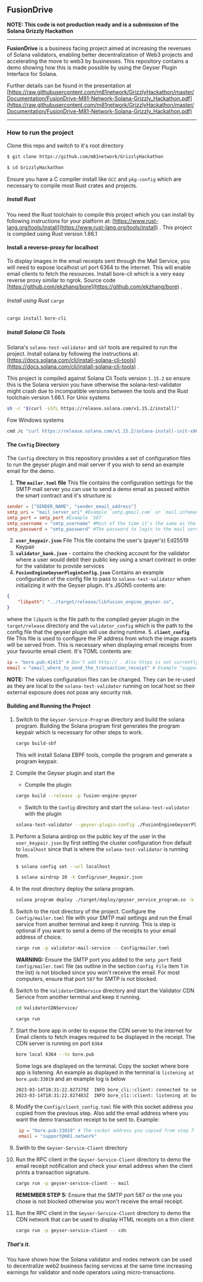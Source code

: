 ## FusionDrive
**NOTE: This code is not production ready and is a submission of the Solana Grizzly Hackathon**

----

**FusionDrive** is a business facing project aimed at increasing the revenues of Solana validators, enabling better decentralization of Web3 projects and accelerating the move to web3 by businesses. This repository contains a demo showing how this is made possible by using the Geyser Plugin Interface for Solana.

Further details can be found in the presentation at [https://raw.githubusercontent.com/m81network/GrizzlyHackathon/master/Documentation/FusionDrive-M81-Network-Solana-Grizzly_Hackathon.pdf](https://raw.githubusercontent.com/m81network/GrizzlyHackathon/master/Documentation/FusionDrive-M81-Network-Solana-Grizzly_Hackathon.pdf)

---

### How to run the project
Clone this repo and switch to it's root directory
```sh
$ git clone https://github.com/m81network/GrizzlyHackathon

$ cd GrizzlyHackathon
```
Ensure you have a C compiler install like `GCC` and `pkg-config` which are necessary to compile most Rust crates and projects.
##### Install Rust
You need the Rust toolchain to compile this project which you can install by following instructions for your platform at:
[https://www.rust-lang.org/tools/install](https://www.rust-lang.org/tools/install) .
This project is compiled using Rust version 1.66.1

#### Install a reverse-proxy for localhost
To display images in the email receipts sent through the Mail Service, you will need to expose localhost url port 6364 to the internet. This will enable email clients to fetch the resources.
Install bore-cli which is a very easy reverse proxy similar to ngrok.
Source code [https://github.com/ekzhang/bore](https://github.com/ekzhang/bore) .

###### Install using Rust `cargo`
```sh
cargo install bore-cli
```

##### Install Solana Cli Tools
Solana's `solana-test-validator` and `sbf` tools are required to run the project. Install solana by following the instructions at:
[https://docs.solana.com/cli/install-solana-cli-tools](https://docs.solana.com/cli/install-solana-cli-tools) .

This project is compiled against Solana Cli Tools version `1.15.2` so ensure this is the Solana version you have otherwise the solana-test-validator might crash due to incompatible versions between the tools and the Rust toolchain version 1.66.1.
For Unix systems
```sh
sh -c "$(curl -sSfL https://release.solana.com/v1.15.2/install)"
```
Fow Windows systems
```sh
cmd /c "curl https://release.solana.com/v1.15.2/solana-install-init-x86_64-pc-windows-msvc.exe --output C:\solana-install-tmp\solana-install-init.exe --create-dirs"
```

#### The `Config` Directory
The `Config` directory in this repository provides a set of configuration files to run the geyser plugin and mail server if you wish to send an example email for the demo.
1. **The `mailer.toml` file**
This file contains the configuration settings for the SMTP mail server you can use to send a demo email as passed within the smart contract and it's structure is:
```toml
sender = ["SENDER_NAME", "sender_email_address"]
smtp_uri = "mail_server_uri" #Example `smtp.gmail.com` or `mail.infomaniak.com`
smtp_port = smtp_port #Example `587`
smtp_username = "smtp_username" #Most of the time it's the same as the `sender_email_address`
smtp_password = "smtp_password" #The password to login to the mail server in order to send emails

```
2. **`user_keypair.json`** File
This file contains the user's (payer's) Ed25519 Keypair
3. **`validator_bank.json`** - contains the checking account for the validator where a user would debit their public key using  a smart contract in order for the validator to provide services
4. **`FusionEngineGeyserPluginConfig.json`**
Contains an example configuration of the config file to pass to `solana-test-validator` when initializing it with the Geyser plugin. It's JSON5 contents are:
```json
{
    "libpath": "../target/release/libfusion_engine_geyser.so",
}
```
where the `libpath` is the file path to the compiled geyser plugin in the `target/release` directory and the `validator_config` which is the path to the config file that the geyser plugin will use during runtime.
5. **`client_config`** file
This file is used to configure the IP address from which the image assets will be served from. This is necessary when displaying email receipts from your favourite email client. It's TOML contents are:
```toml
ip = "bore.pub:41413" # Don't add http:// . Also https is not currently supported. The default IP is "127.0.0.1:6364"
email = "email_where_to_send_the_transaction_receipt" # Example "support@m81.network
```

**NOTE:** The values configuration files can be changed. They can be re-used as they are local to the `solana-test-validator` running on local host so their external exposure does not pose any security risk. 


#### Building and Running the Project

1. Switch to the `Geyser-Service-Program` directory and build the solana program. Building the Solana program first generates the program keypair which is necessary for other steps to work.
    ```sh
    cargo build-sbf
    ```
    This will install Solana EBPF tools, compile the program and generate a program keypair.
2. Compile the Geyser plugin and start the
    - Compile the plugin
    ```sh
    cargo build --release -p fusion-engine-geyser
    ```
    - Switch to the `Config` directory and start the `solana-test-validator` with the plugin
    ```sh
    solana-test-validator --geyser-plugin-config ./FusionEngineGeyserPluginConfig.json
    ```
3. Perform a Solana airdrop on the public key of the user in the `user_keypair.json` by first setting the cluster configuration fron default to `localhost` since that is where the `solana-test-validator` is running from.
    ```sh
    $ solana config set --url localhost
    ```
    ```sh
    $ solana airdrop 10 -k Config/user_keypair.json
    ```
4. In the root directory deploy the solana program. 
    ```sh
    solana program deploy ./target/deploy/geyser_service_program.so -k Config/user_keypair.json
    ```
5. Switch to the root directory of the project. Configure the `Config/mailer.toml` file with your SMTP mail settings and run the Email service from another terminal and keep it running. This is step is optional if you want to send a demo of the receipts to your email address of choice.

    ```sh
    cargo run -p validator-mail-service -- Config/mailer.toml
    ```
    **WARNING:** Ensure the SMTP port you added to the `smtp_port` field `Config/mailer.toml` file (as outline in the section `Config File` item 1 in the list) is not blocked since you won't receive the email. For most computers, ensure that port `587` for SMTP is not blocked.
6. Switch to the `ValidatorCDNService` directory and start the Validator CDN Service from another terminal and keep it running.
    ```sh
    cd ValidatorCDNService/
    ```
    ```sh
    cargo run
    ```
7. Start the bore app in order to expose the CDN server to the internet for Email clients to fetch images required to be displayed in the receipt. The CDN server is running on port `6364`
   ```sh
   bore local 6364 --to bore.pub
   ```
   Some logs are displayed on the terminal. Copy the socket where bore app is listening. An example as displayed in the terminal is `listening at bore.pub:33019` and an example log is below
   ```sh
   2023-03-14T18:31:22.827379Z  INFO bore_cli::client: connected to server remote_port=33019
   2023-03-14T18:31:22.827483Z  INFO bore_cli::client: listening at bore.pub:33019
    ```
8. Modify the `Config/client_config.toml` file with this socket address you copied from the previous step. Also add the email address where you want the demo transaction receipt to be sent to. Example:
   ```toml
    ip = "bore.pub:33019" # The socket address you copied from step 7
    email = "support@m81.network"
   ```
9. Swith to the `Geyser-Service-Client` directory
10. Run the RPC client in the `Geyser-Service-Client` directory to demo the email receipt notification and check your email address when the client prints a transaction signature.
    ```sh
    cargo run -p geyser-service-client -- mail
    ```
    **REMEMBER STEP 5:** Ensure that the SMTP port 587 or the one you chose is not blocked otherwise you won't receive the email receipt.

11. Run the RPC client in the `Geyser-Service-Client` directory to demo the CDN network that can be used to display HTML receipts on a thin client
    ```sh
    cargo run -p geyser-service-client -- cdn
    ```

##### That's it.
You have shown how the Solana validator and nodes network can be used to decentralize web2 business facing services at the same time increasing earnings for validator and node operators using micro-transactions.
